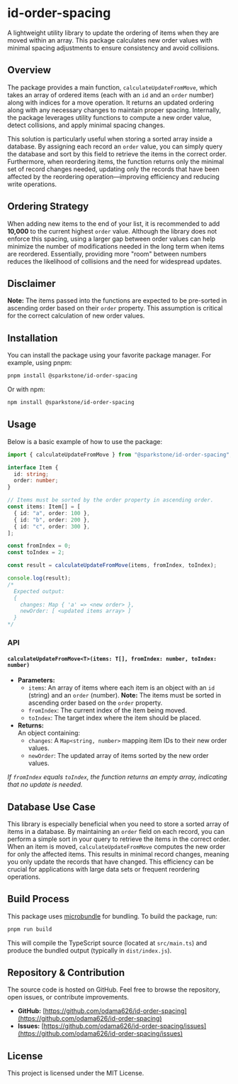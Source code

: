 # id-order-spacing

A lightweight utility library to update the ordering of items when they are moved within an array. This package calculates new order values with minimal spacing adjustments to ensure consistency and avoid collisions.

## Overview

The package provides a main function, `calculateUpdateFromMove`, which takes an array of ordered items (each with an `id` and an `order` number) along with indices for a move operation. It returns an updated ordering along with any necessary changes to maintain proper spacing. Internally, the package leverages utility functions to compute a new order value, detect collisions, and apply minimal spacing changes.

This solution is particularly useful when storing a sorted array inside a database. By assigning each record an `order` value, you can simply query the database and sort by this field to retrieve the items in the correct order. Furthermore, when reordering items, the function returns only the minimal set of record changes needed, updating only the records that have been affected by the reordering operation—improving efficiency and reducing write operations.

## Ordering Strategy

When adding new items to the end of your list, it is recommended to add **10,000** to the current highest `order` value. Although the library does not enforce this spacing, using a larger gap between order values can help minimize the number of modifications needed in the long term when items are reordered. Essentially, providing more "room" between numbers reduces the likelihood of collisions and the need for widespread updates.

## Disclaimer

**Note:** The items passed into the functions are expected to be pre-sorted in ascending order based on their `order` property. This assumption is critical for the correct calculation of new order values.

## Installation

You can install the package using your favorite package manager. For example, using pnpm:

```bash
pnpm install @sparkstone/id-order-spacing
```

Or with npm:

```bash
npm install @sparkstone/id-order-spacing
```

## Usage

Below is a basic example of how to use the package:

```typescript
import { calculateUpdateFromMove } from "@sparkstone/id-order-spacing";

interface Item {
  id: string;
  order: number;
}

// Items must be sorted by the order property in ascending order.
const items: Item[] = [
  { id: "a", order: 100 },
  { id: "b", order: 200 },
  { id: "c", order: 300 },
];

const fromIndex = 0;
const toIndex = 2;

const result = calculateUpdateFromMove(items, fromIndex, toIndex);

console.log(result);
/*
  Expected output:
  {
    changes: Map { 'a' => <new order> },
    newOrder: [ <updated items array> ]
  }
*/
```

### API

#### `calculateUpdateFromMove<T>(items: T[], fromIndex: number, toIndex: number)`

- **Parameters:**
  - `items`: An array of items where each item is an object with an `id` (string) and an `order` (number). **Note:** The items must be sorted in ascending order based on the `order` property.
  - `fromIndex`: The current index of the item being moved.
  - `toIndex`: The target index where the item should be placed.
- **Returns:**  
  An object containing:
  - `changes`: A `Map<string, number>` mapping item IDs to their new order values.
  - `newOrder`: The updated array of items sorted by the new order values.

_If `fromIndex` equals `toIndex`, the function returns an empty array, indicating that no update is needed._

## Database Use Case

This library is especially beneficial when you need to store a sorted array of items in a database. By maintaining an `order` field on each record, you can perform a simple sort in your query to retrieve the items in the correct order. When an item is moved, `calculateUpdateFromMove` computes the new order for only the affected items. This results in minimal record changes, meaning you only update the records that have changed. This efficiency can be crucial for applications with large data sets or frequent reordering operations.

## Build Process

This package uses [microbundle](https://github.com/developit/microbundle) for bundling. To build the package, run:

```bash
pnpm run build
```

This will compile the TypeScript source (located at `src/main.ts`) and produce the bundled output (typically in `dist/index.js`).

## Repository & Contribution

The source code is hosted on GitHub. Feel free to browse the repository, open issues, or contribute improvements.

- **GitHub:** [https://github.com/odama626/id-order-spacing](https://github.com/odama626/id-order-spacing)
- **Issues:** [https://github.com/odama626/id-order-spacing/issues](https://github.com/odama626/id-order-spacing/issues)

## License

This project is licensed under the MIT License.
